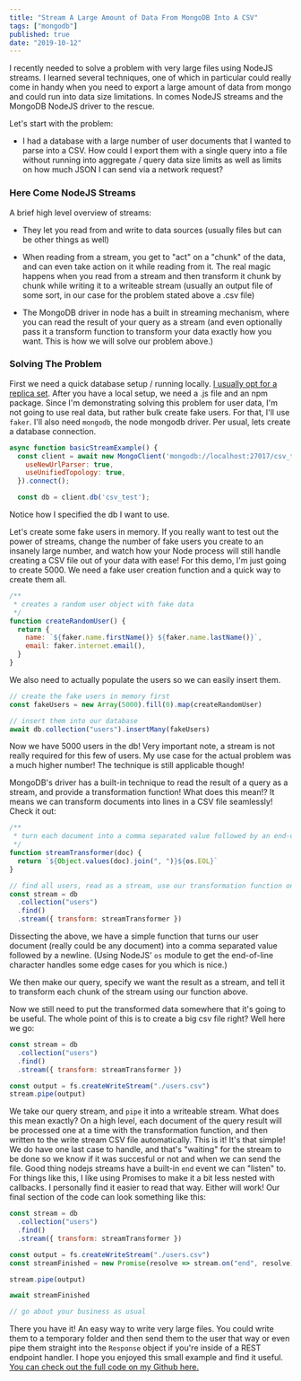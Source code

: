 ```yaml
---
title: "Stream A Large Amount of Data From MongoDB Into A CSV"
tags: ["mongodb"]
published: true
date: "2019-10-12"
---
```


I recently needed to solve a problem with very large files using NodeJS streams. I learned several techniques, one of which in particular could really come in handy when you need to export a large amount of data from mongo and could run into data size limitations. In comes NodeJS streams and the MongoDB NodeJS driver to the rescue.

Let's start with the problem:

- I had a database with a large number of user documents that I wanted to parse into a CSV. How could I export them with a single query into a file without running into aggregate / query data size limits as well as limits on how much JSON I can send via a network request?

### Here Come NodeJS Streams

A brief high level overview of streams:

- They let you read from and write to data sources (usually files but can be other things as well)

- When reading from a stream, you get to "act" on a "chunk" of the data, and can even take action on it while reading from it. The real magic happens when you read from a stream and then transform it chunk by chunk while writing it to a writeable stream (usually an output file of some sort, in our case for the problem stated above a .csv file)

- The MongoDB driver in node has a built in streaming mechanism, where you can read the result of your query as a stream (and even optionally pass it a transform function to transform your data exactly how you want. This is how we will solve our problem above.)

### Solving The Problem

First we need a quick database setup / running locally. [I usually opt for a replica set](https://jaywolfe.dev/running-a-local-replica-set/). After you have a local setup, we need a .js file and an npm package. Since I'm demonstrating solving this problem for user data, I'm not going to use real data, but rather bulk create fake users. For that, I'll use `faker`. I'll also need `mongodb`, the node mongodb driver. Per usual, lets create a database connection.

```js
async function basicStreamExample() {
  const client = await new MongoClient('mongodb://localhost:27017/csv_test', {
    useNewUrlParser: true,
    useUnifiedTopology: true,
  }).connect();

  const db = client.db('csv_test');
```

Notice how I specified the db I want to use.

Let's create some fake users in memory. If you really want to test out the power of streams, change the number of fake users you create to an insanely large number, and watch how your Node process will still handle creating a CSV file out of your data with ease! For this demo, I'm just going to create 5000. We need a fake user creation function and a quick way to create them all.

```js
/**
 * creates a random user object with fake data
 */
function createRandomUser() {
  return {
    name: `${faker.name.firstName()} ${faker.name.lastName()}`,
    email: faker.internet.email(),
  }
}
```

We also need to actually populate the users so we can easily insert them.

```js
// create the fake users in memory first
const fakeUsers = new Array(5000).fill(0).map(createRandomUser)

// insert them into our database
await db.collection("users").insertMany(fakeUsers)
```

Now we have 5000 users in the db! Very important note, a stream is not really required for this few of users. My use case for the actual problem was a much higher number! The technique is still applicable though!

MongoDB's driver has a built-in technique to read the result of a query as a stream, and provide a transformation function! What does this mean!? It means we can transform documents into lines in a CSV file seamlessly! Check it out:

```js
/**
 * turn each document into a comma separated value followed by an end-of-line character
 */
function streamTransformer(doc) {
  return `${Object.values(doc).join(", ")}${os.EOL}`
}

// find all users, read as a stream, use our transformation function on each document "chunk"
const stream = db
  .collection("users")
  .find()
  .stream({ transform: streamTransformer })
```

Dissecting the above, we have a simple function that turns our user document (really could be any document) into a comma separated value followed by a newline. (Using NodeJS' `os` module to get the end-of-line character handles some edge cases for you which is nice.)

We then make our query, specify we want the result as a stream, and tell it to transform each chunk of the stream using our function above.

Now we still need to put the transformed data somewhere that it's going to be useful. The whole point of this is to create a big csv file right? Well here we go:

```js
const stream = db
  .collection("users")
  .find()
  .stream({ transform: streamTransformer })

const output = fs.createWriteStream("./users.csv")
stream.pipe(output)
```

We take our query stream, and `pipe` it into a writeable stream. What does this mean exactly? On a high level, each document of the query result will be processed one at a time with the transformation function, and then written to the write stream CSV file automatically. This is it! It's that simple! We do have one last case to handle, and that's "waiting" for the stream to be done so we know if it was succesful or not and when we can send the file. Good thing nodejs streams have a built-in `end` event we can "listen" to. For things like this, I like using Promises to make it a bit less nested with callbacks. I personally find it easier to read that way. Either will work! Our final section of the code can look something like this:

```js
const stream = db
  .collection("users")
  .find()
  .stream({ transform: streamTransformer })

const output = fs.createWriteStream("./users.csv")
const streamFinished = new Promise(resolve => stream.on("end", resolve))

stream.pipe(output)

await streamFinished

// go about your business as usual
```

There you have it! An easy way to write very large files. You could write them to a temporary folder and then send them to the user that way or even pipe them straight into the `Response` object if you're inside of a REST endpoint handler. I hope you enjoyed this small example and find it useful. [You can check out the full code on my Github here.](https://github.com/wolfejw86/blog-examples/blob/master/mongo-csv-example.js)
